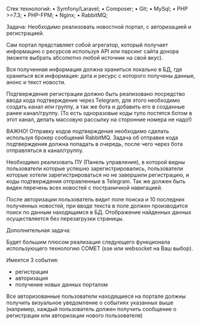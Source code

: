 Стек технологий:
•    Symfony/Laravel;
•    Composer;
•    Git;
•    MySql;
•    PHP >=7.3;
•    PHP-FPM;
•    Nginx;
•    RabbitMQ;

Задача:
Необходимо реализовать новостной портал, с авторизацией и регистрацией.

Сам портал представляет собой агрегатор, который получает информацию с ресурсов используя API или парсинг сайта донора (можете выбрать абсолютно любой источник на свой вкус).

Вся полученная информация должна храниться локально в БД, где храниться вся информация: дата и ресурс с которого получены данные, анонс и текст новости.

Подтверждение регистрации должно быть реализовано посредство ввода кода подтверждения через Telegram, для этого необходимо создать канал или группу, а так же бота и добавить его в созданные ранее канал/группу. (То есть одноразовые коды тупо постятся ботом в этот канал, делать массовую рассылку на сторонние номера не надо!)

ВАЖНО! Отправку кодов подтверждения необходимо сделать используя брокер сообщений RabbitMQ. Задача  об отправке кода подтверждения должна попадать в очередь, после чего через бота отправляться в канал/группу.

Необходимо реализовать ПУ (Панель управления), в которой видны пользователи которые успешно зарегистрировались, пользователи которые хотели зарегистрироваться но не завершили регистрацию, и коды подтверждения отправленные в Telegram. Так же должен быть виден перечень всех новостей  с постраничной навигацией.

После авторизации пользователь видит поле поиска и 10 последних полученных новостей, при вводе текста в поле должен производится поиск  по данным находящимся в БД. Отображение найденных данных осуществляется без перезагрузки страницы.

Дополнительная задача:

Будет большим плюсом реализация следующего функционала использующего технологию COMET (sse или  websocket на Ваш выбор).

Имеется 3 события:
- регистрация
- авторизация
- получение новых данных порталом

Все авторизованные пользователи находящиеся на портале должны получить визуальное уведомление о  событиях указанных выше (например,  каждый пользователь должен получить сообщение о регистрации или авторизации нового пользователя)
